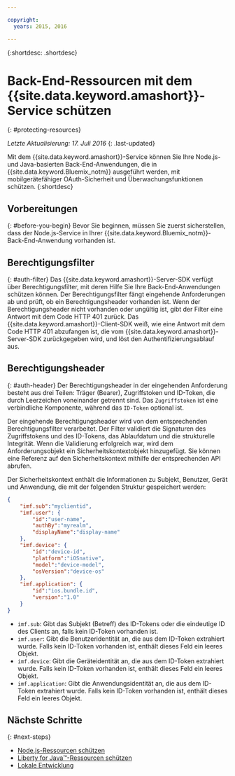 ```yaml
---

copyright:
  years: 2015, 2016

---
```


{:shortdesc: .shortdesc}

# Back-End-Ressourcen mit dem {{site.data.keyword.amashort}}-Service schützen
{: #protecting-resources}

*Letzte Aktualisierung: 17. Juli 2016*
{: .last-updated}


Mit dem {{site.data.keyword.amashort}}-Service können Sie Ihre Node.js- und Java-basierten Back-End-Anwendungen, die in {{site.data.keyword.Bluemix_notm}} ausgeführt werden, mit mobilgerätefähiger OAuth-Sicherheit und Überwachungsfunktionen schützen. 
{:shortdesc}

## Vorbereitungen
{: #before-you-begin}
Bevor Sie beginnen, müssen Sie zuerst sicherstellen, dass der Node.js-Service in Ihrer {{site.data.keyword.Bluemix_notm}}-Back-End-Anwendung vorhanden ist. 


## Berechtigungsfilter
{: #auth-filter}
Das {{site.data.keyword.amashort}}-Server-SDK verfügt über Berechtigungsfilter, mit deren Hilfe Sie Ihre Back-End-Anwendungen schützen können.  Der Berechtigungsfilter fängt eingehende Anforderungen ab und prüft, ob ein Berechtigungsheader vorhanden ist. Wenn der Berechtigungsheader nicht vorhanden oder ungültig ist, gibt der Filter eine Antwort mit dem Code HTTP 401 zurück. Das {{site.data.keyword.amashort}}-Client-SDK weiß, wie eine Antwort mit dem Code HTTP 401 abzufangen ist, die vom {{site.data.keyword.amashort}}-Server-SDK zurückgegeben wird, und löst den Authentifizierungsablauf aus.
## Berechtigungsheader
{: #auth-header}
Der Berechtigungsheader in der eingehenden Anforderung besteht aus drei Teilen: Träger (Bearer), Zugriffstoken und ID-Token, die durch Leerzeichen voneinander getrennt sind. Das `Zugriffstoken` ist eine verbindliche Komponente, während das `ID-Token` optional ist.

Der eingehende Berechtigungsheader wird von dem entsprechenden Berechtigungsfilter verarbeitet. Der Filter validiert die Signaturen des Zugriffstokens und des ID-Tokens, das Ablaufdatum und die strukturelle Integrität. Wenn die Validierung erfolgreich war, wird dem Anforderungsobjekt ein Sicherheitskontextobjekt hinzugefügt. Sie können eine Referenz auf den Sicherheitskontext mithilfe der entsprechenden API abrufen.

Der Sicherheitskontext enthält die Informationen zu Subjekt, Benutzer, Gerät und Anwendung, die mit der folgenden Struktur gespeichert werden:
```JSON
{
    "imf.sub":"myclientid",
    "imf.user": {
        "id":"user-name",
        "authBy":"myrealm",
        "displayName":"display-name"
    },
    "imf.device": {
        "id":"device-id",
        "platform":"iOSnative",
        "model":"device-model",
        "osVersion":"device-os"
    },
    "imf.application": {
        "id":"ios.bundle.id",
        "version":"1.0"
    }
}
```
* `imf.sub`: Gibt das Subjekt (Betreff) des ID-Tokens oder die eindeutige ID des Clients an, falls kein ID-Token vorhanden ist.
* `imf.user`: Gibt die Benutzeridentität an, die aus dem ID-Token extrahiert wurde. Falls kein ID-Token vorhanden ist, enthält dieses Feld ein leeres Objekt.
* `imf.device`: Gibt die Geräteidentität an, die aus dem ID-Token extrahiert wurde. Falls kein ID-Token vorhanden ist, enthält dieses Feld ein leeres Objekt.
* `imf.application`: Gibt die Anwendungsidentität an, die aus dem ID-Token extrahiert wurde. Falls kein ID-Token vorhanden ist, enthält dieses Feld ein leeres Objekt.

## Nächste Schritte
{: #next-steps}
* [Node.js-Ressourcen schützen](protecting-resources-nodejs.html)
* [Liberty for Java&trade;-Ressourcen schützen](protecting-resources-java.html)
* [Lokale Entwicklung](protecting-resources-local.html)
